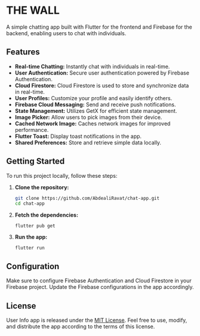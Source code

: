 # THE WALL

A simple chatting app built with Flutter for the frontend and Firebase for the backend, enabling users to chat with individuals.

## Features

- **Real-time Chatting:** Instantly chat with individuals in real-time.
- **User Authentication:** Secure user authentication powered by Firebase Authentication.
- **Cloud Firestore:** Cloud Firestore is used to store and synchronize data in real-time.
- **User Profiles:** Customize your profile and easily identify others.
- **Firebase Cloud Messaging:** Send and receive push notifications.
- **State Management:** Utilizes GetX for efficient state management.
- **Image Picker:** Allow users to pick images from their device.
- **Cached Network Image:** Caches network images for improved performance.
- **Flutter Toast:** Display toast notifications in the app.
- **Shared Preferences:** Store and retrieve simple data locally.

## Getting Started

To run this project locally, follow these steps:

1. **Clone the repository:**
   ```bash
   git clone https://github.com/AbdealiRavat/chat-app.git
   cd chat-app

2. **Fetch the dependencies:**
   ```
   flutter pub get
   ```
   
3. **Run the app:**
    
   ```
   flutter run
   ```

## Configuration

Make sure to configure Firebase Authentication and Cloud Firestore in your Firebase project. Update the Firebase configurations in the app accordingly.

## License

User Info app is released under the [MIT License](https://opensource.org/licenses/MIT). Feel free to use, modify, and distribute the app according to the terms of this license.
